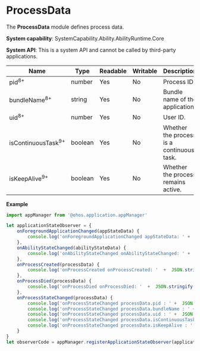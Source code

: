# ProcessData

The **ProcessData** module defines process data.

**System capability**: SystemCapability.Ability.AbilityRuntime.Core

**System API**: This is a system API and cannot be called by third-party applications.

| Name                    | Type    | Readable| Writable| Description                      |
| ----------------------- | ---------| ---- | ---- | ------------------------- |
| pid<sup>8+</sup>         | number   | Yes  | No  | Process ID.                   |
| bundleName<sup>8+</sup>  | string   | Yes  | No | Bundle name of the application.                 |
| uid<sup>8+</sup>         | number   | Yes  | No  | User ID.                 |
| isContinuousTask<sup>9+</sup>         | boolean   | Yes  | No  | Whether the process is a continuous task.                 |
| isKeepAlive<sup>9+</sup>         | boolean   | Yes  | No  | Whether the process remains active.                 |

**Example**
```ts
import appManager from '@ohos.application.appManager'

let applicationStateObserver = {
    onForegroundApplicationChanged(appStateData) {
        console.log('onForegroundApplicationChanged appStateData: ' +  JSON.stringify(appStateData));
    },
    onAbilityStateChanged(abilityStateData) {
        console.log('onAbilityStateChanged onAbilityStateChanged: ' +  JSON.stringify(abilityStateData));
    },
    onProcessCreated(processData) {
        console.log('onProcessCreated onProcessCreated: '  +  JSON.stringify(processData));
    },
    onProcessDied(processData) {
        console.log('onProcessDied onProcessDied: '  +  JSON.stringify(processData));
    },
    onProcessStateChanged(processData) {
        console.log('onProcessStateChanged processData.pid : ' +  JSON.stringify(processData.pid));
        console.log('onProcessStateChanged processData.bundleName : ' +  JSON.stringify(processData.bundleName));
        console.log('onProcessStateChanged processData.uid : ' +  JSON.stringify(processData.uid));
        console.log('onProcessStateChanged processData.isContinuousTask : ' +  JSON.stringify(processData.isContinuousTask));
        console.log('onProcessStateChanged processData.isKeepAlive : ' +  JSON.stringify(processData.isKeepAlive));
    }
}
let observerCode = appManager.registerApplicationStateObserver(applicationStateObserver);
```
